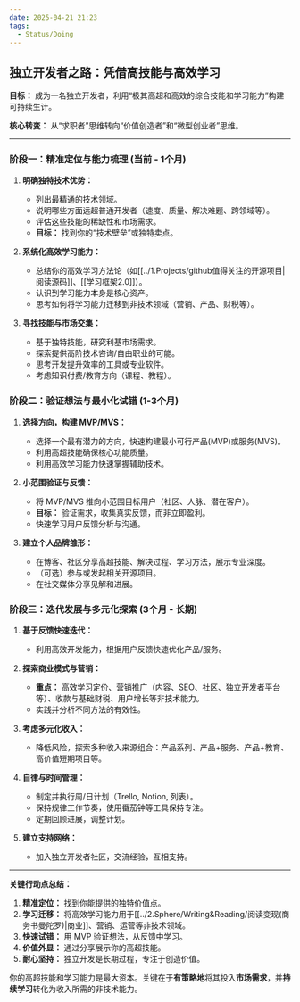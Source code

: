 ```yaml
---
date: 2025-04-21 21:23
tags:
  - Status/Doing
---
```


## 独立开发者之路：凭借高技能与高效学习

**目标：** 成为一名独立开发者，利用“极其高超和高效的综合技能和学习能力”构建可持续生计。

**核心转变：** 从“求职者”思维转向“价值创造者”和“微型创业者”思维。

---

### 阶段一：精准定位与能力梳理 (当前 - 1个月)

1.  **明确独特技术优势：**
    *   列出最精通的技术领域。
    *   说明哪些方面远超普通开发者（速度、质量、解决难题、跨领域等）。
    *   评估这些技能的稀缺性和市场需求。
    *   **目标：** 找到你的“技术壁垒”或独特卖点。

2.  **系统化高效学习能力：**
    *   总结你的高效学习方法论（如[[../1.Projects/github值得关注的开源项目|阅读源码]]、[[学习框架2.0]]）。
    *   认识到学习能力本身是核心资产。
    *   思考如何将学习能力迁移到非技术领域（营销、产品、财税等）。

3.  **寻找技能与市场交集：**
    *   基于独特技能，研究利基市场需求。
    *   探索提供高阶技术咨询/自由职业的可能。
    *   思考开发提升效率的工具或专业软件。
    *   考虑知识付费/教育方向（课程、教程）。

### 阶段二：验证想法与最小化试错 (1-3个月)

1.  **选择方向，构建 MVP/MVS：**
    *   选择一个最有潜力的方向，快速构建最小可行产品(MVP)或服务(MVS)。
    *   利用高超技能确保核心功能质量。
    *   利用高效学习能力快速掌握辅助技术。

2.  **小范围验证与反馈：**
    *   将 MVP/MVS 推向小范围目标用户（社区、人脉、潜在客户）。
    *   **目标：** 验证需求，收集真实反馈，而非立即盈利。
    *   快速学习用户反馈分析与沟通。

3.  **建立个人品牌雏形：**
    *   在博客、社区分享高超技能、解决过程、学习方法，展示专业深度。
    *   （可选）参与或发起相关开源项目。
    *   在社交媒体分享见解和进展。

### 阶段三：迭代发展与多元化探索 (3个月 - 长期)

1.  **基于反馈快速迭代：**
    *   利用高效开发能力，根据用户反馈快速优化产品/服务。

2.  **探索商业模式与营销：**
    *   **重点：** 高效学习定价、营销推广（内容、SEO、社区、独立开发者平台等）、收款与基础财税、用户增长等非技术能力。
    *   实践并分析不同方法的有效性。

3.  **考虑多元化收入：**
    *   降低风险，探索多种收入来源组合：产品系列、产品+服务、产品+教育、高价值短期项目等。

4.  **自律与时间管理：**
    *   制定并执行周/日计划（Trello, Notion, 列表）。
    *   保持规律工作节奏，使用番茄钟等工具保持专注。
    *   定期回顾进展，调整计划。

5.  **建立支持网络：**
    *   加入独立开发者社区，交流经验，互相支持。

---

**关键行动点总结：**

1.  **精准定位：** 找到你能提供的独特价值点。
2.  **学习迁移：** 将高效学习能力用于[[../2.Sphere/Writing&Reading/阅读变现(商务书曼陀罗)|商业]]、营销、运营等非技术领域。
3.  **快速试错：** 用 MVP 验证想法，从反馈中学习。
4.  **价值外显：** 通过分享展示你的高超技能。
5.  **耐心坚持：** 独立开发是长期过程，专注于创造价值。

你的高超技能和学习能力是最大资本。关键在于**有策略地**将其投入**市场需求**，并**持续学习**转化为收入所需的非技术能力。